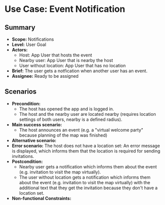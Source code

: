 # Use Case: Event Notification

## Summary

- **Scope:** Notifications
- **Level:** User Goal
- **Actors:**
  - Host: App User that hosts the event
  - Nearby user: App User that is nearby the host
  - User without location: App User that has no location
- **Brief:** The user gets a notfication when another user has an event.
- **Assignee:** Ready to be assigned

## Scenarios

- **Precondition:**
  - The host has opened the app and is logged in.
  - The host and the nearby user are located nearby (requires location settings of both users, nearby is a defined radius).
- **Main success scenario:**
  - The host announces an event (e.g. a "virtual welcome party" because planning of the map was finished)
- **Alternative scenario:**
- **Error scenario:**
  The host does not have a location set: An error message is displayed,
  which informs them that the location is required for sending invitations.
- **Postcondition:**
  - Nearby user gets a notification which informs them about the event (e.g. invitation to visit the map virtually).
  - The user without location gets a notification which informs them about the event (e.g. invitation to visit the map virtually)
    with the additional text that they get the invitation because they don't have a location set.
- **Non-functional Constraints:**

